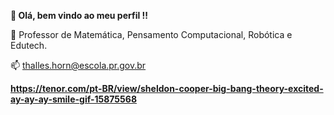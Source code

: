 **👋 Olá, bem vindo ao meu perfil !!**

🧮 Professor de Matemática, Pensamento Computacional, Robótica e Edutech.

📫 thalles.horn@escola.pr.gov.br

[]([url](https://tenor.com/pt-BR/view/sheldon-cooper-big-bang-theory-excited-ay-ay-ay-smile-gif-15875568))
**https://tenor.com/pt-BR/view/sheldon-cooper-big-bang-theory-excited-ay-ay-ay-smile-gif-15875568**
